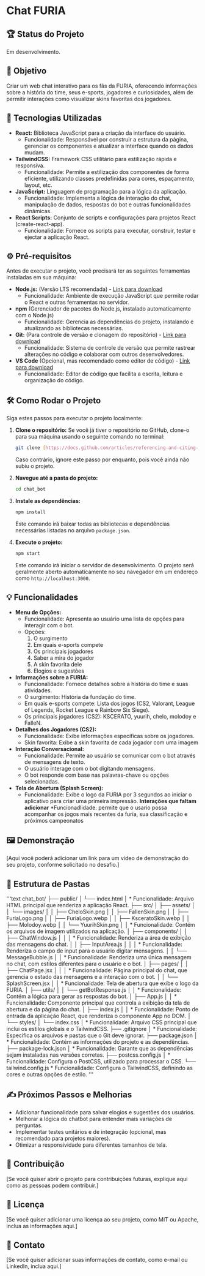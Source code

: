 # Chat FURIA 

## 🏆 Status do Projeto

Em desenvolvimento.

## 🎯 Objetivo

Criar um web chat interativo para os fãs da FURIA, oferecendo informações sobre a história do time, seus e-sports, jogadores e curiosidades, além de permitir interações como visualizar skins favoritas dos jogadores.

## 🚀 Tecnologias Utilizadas

-   **React:** Biblioteca JavaScript para a criação da interface do usuário.
    * Funcionalidade: Responsável por construir a estrutura da página, gerenciar os componentes e atualizar a interface quando os dados mudam.
-   **TailwindCSS:** Framework CSS utilitário para estilização rápida e responsiva.
    * Funcionalidade: Permite a estilização dos componentes de forma eficiente, utilizando classes predefinidas para cores, espaçamento, layout, etc.
-   **JavaScript:** Linguagem de programação para a lógica da aplicação.
    * Funcionalidade: Implementa a lógica de interação do chat, manipulação de dados, respostas do bot e outras funcionalidades dinâmicas.
-   **React Scripts:** Conjunto de scripts e configurações para projetos React (create-react-app).
    * Funcionalidade: Fornece os scripts para executar, construir, testar e ejectar a aplicação React.

## ⚙️ Pré-requisitos

Antes de executar o projeto, você precisará ter as seguintes ferramentas instaladas em sua máquina:

-   **Node.js:** (Versão LTS recomendada) - [Link para download](https://nodejs.org/)
    * Funcionalidade: Ambiente de execução JavaScript que permite rodar o React e outras ferramentas no servidor.
-   **npm** (Gerenciador de pacotes do Node.js, instalado automaticamente com o Node.js)
    * Funcionalidade: Gerencia as dependências do projeto, instalando e atualizando as bibliotecas necessárias.
-   **Git:** (Para controle de versão e clonagem do repositório) - [Link para download](https://git-scm.com/)
    * Funcionalidade: Sistema de controle de versão que permite rastrear alterações no código e colaborar com outros desenvolvedores.
-   **VS Code** (Opcional, mas recomendado como editor de código) - [Link para download](https://code.visualstudio.com/)
    * Funcionalidade: Editor de código que facilita a escrita, leitura e organização do código.

## 🛠️ Como Rodar o Projeto

Siga estes passos para executar o projeto localmente:

1.  **Clone o repositório:**
    Se você já tiver o repositório no GitHub, clone-o para sua máquina usando o seguinte comando no terminal:
    ```bash
    git clone [https://docs.github.com/articles/referencing-and-citing-content](https://docs.github.com/articles/referencing-and-citing-content)
    ```
    Caso contrário, ignore este passo por enquanto, pois você ainda não subiu o projeto.

2.  **Navegue até a pasta do projeto:**
    ```bash
    cd chat_bot
    ```

3.  **Instale as dependências:**
    ```bash
    npm install
    ```
    Este comando irá baixar todas as bibliotecas e dependências necessárias listadas no arquivo `package.json`.

4.  **Execute o projeto:**
    ```bash
    npm start
    ```
    Este comando irá iniciar o servidor de desenvolvimento. O projeto será geralmente aberto automaticamente no seu navegador em um endereço como `http://localhost:3000`.

## 💡 Funcionalidades

-   **Menu de Opções:**
    * Funcionalidade: Apresenta ao usuário uma lista de opções para interagir com o bot.
    * Opções:
        1.  O surgimento
        2.  Em quais e-sports compete
        3.  Os principais jogadores
        4.  Saber a mira do jogador
        5.  A skin favorita dele
        6.  Elogios e sugestões
-   **Informações sobre a FURIA:**
    * Funcionalidade: Fornece detalhes sobre a história do time e suas atividades.
    * O surgimento: História da fundação do time.
    * Em quais e-sports compete: Lista dos jogos (CS2, Valorant, League of Legends, Rocket League e Rainbow Six Siege).
    * Os principais jogadores (CS2): KSCERATO, yuurih, chelo, molodoy e FalleN.
-   **Detalhes dos Jogadores (CS2):**
    * Funcionalidade: Exibe informações específicas sobre os jogadores.
    * Skin favorita: Exibe a skin favorita de cada jogador com uma imagem
-   **Interação Conversacional:**
    * Funcionalidade: Permite ao usuário se comunicar com o bot através de mensagens de texto.
    * O usuário interage com o bot digitando mensagens.
    * O bot responde com base nas palavras-chave ou opções selecionadas.
-   **Tela de Abertura (Splash Screen):**
    * Funcionalidade: Exibe o logo da FURIA por 3 segundos ao iniciar o aplicativo para criar uma primeira impressão.
    **Interações que faltam adicionar**
    *Funcionadlidade: permite que o usario possa acompanhar os jogos mais recentes da furia, sua classificação e próximos campeonatos 

## 🖼️ Demonstração

[Aqui você poderá adicionar um link para um vídeo de demonstração do seu projeto, conforme solicitado no desafio.]

## 📂 Estrutura de Pastas
'''text
chat_bot/
├── public/
│   └── index.html
│       * Funcionalidade: Arquivo HTML principal que renderiza a aplicação React.
├── src/
│   ├── assets/
│   │   └── images/
│   │       ├── CheloSkin.png
│   │       ├── FallenSkin.png
│   │       ├── FuriaLogo.png
│   │       ├── FuriaLogo.webp
│   │       ├── KsceratoSkin.webp
│   │       ├── Molodoy.webp
│   │       └── YuurihSkin.png
│   │           * Funcionalidade: Contém os arquivos de imagem utilizados na aplicação.
│   ├── components/
│   │   ├── ChatWindow.js
│   │   │   * Funcionalidade: Renderiza a área de exibição das mensagens do chat.
│   │   ├── InputArea.js
│   │   │   * Funcionalidade: Renderiza o campo de input para o usuário digitar mensagens.
│   │   └── MessageBubble.js
│   │       * Funcionalidade: Renderiza uma única mensagem no chat, com estilos diferentes para o usuário e o bot.
│   ├── pages/
│   │   ├── ChatPage.jsx
│   │   │   * Funcionalidade: Página principal do chat, que gerencia o estado das mensagens e a interação com o bot.
│   │   └── SplashScreen.jsx
│   │       * Funcionalidade: Tela de abertura que exibe o logo da FURIA.
│   ├── utils/
│   │   └── getBotResponse.js
│   │       * Funcionalidade: Contém a lógica para gerar as respostas do bot.
│   ├── App.js
│   │   * Funcionalidade: Componente principal que controla a exibição da tela de abertura e da página do chat.
│   ├── index.js
│   │   * Funcionalidade: Ponto de entrada da aplicação React, que renderiza o componente App no DOM.
│   └── styles/
│       └── index.css
│           * Funcionalidade: Arquivo CSS principal que inclui os estilos globais e o TailwindCSS.
├── .gitignore
│   * Funcionalidade: Especifica os arquivos e pastas que o Git deve ignorar.
├── package.json
│   * Funcionalidade: Contém as informações do projeto e as dependências.
├── package-lock.json
│   * Funcionalidade: Garante que as dependências sejam instaladas nas versões corretas.
├── postcss.config.js
│   * Funcionalidade: Configura o PostCSS, utilizado para processar o CSS.
└── tailwind.config.js
    * Funcionalidade: Configura o TailwindCSS, definindo as cores e outras opções de estilo.
'''




## ✍️ Próximos Passos e Melhorias

-   Adicionar funcionalidade para salvar elogios e sugestões dos usuários.
-   Melhorar a lógica do chatbot para entender mais variações de perguntas.
-   Implementar testes unitários e de integração (opcional, mas recomendado para projetos maiores).
-   Otimizar a responsividade para diferentes tamanhos de tela.

## 🤝 Contribuição

[Se você quiser abrir o projeto para contribuições futuras, explique aqui como as pessoas podem contribuir.]

## 📄 Licença

[Se você quiser adicionar uma licença ao seu projeto, como MIT ou Apache, inclua as informações aqui.]

## 📧 Contato

[Se você quiser adicionar suas informações de contato, como e-mail ou LinkedIn, inclua aqui.]



